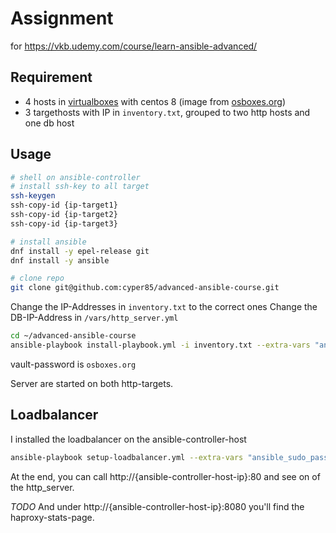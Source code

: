 # Assignment
for https://vkb.udemy.com/course/learn-ansible-advanced/

## Requirement

* 4 hosts in [virtualboxes](https://www.virtualbox.org/) with centos 8 (image from [osboxes.org](https://osboxes.org))
* 3 targethosts with IP in `inventory.txt`, grouped to two http hosts and one db host

## Usage
```bash
# shell on ansible-controller
# install ssh-key to all target
ssh-keygen
ssh-copy-id {ip-target1}
ssh-copy-id {ip-target2}
ssh-copy-id {ip-target3}

# install ansible
dnf install -y epel-release git
dnf install -y ansible

# clone repo
git clone git@github.com:cyper85/advanced-ansible-course.git
```

Change the IP-Addresses in `inventory.txt` to the correct ones
Change the DB-IP-Address in `/vars/http_server.yml`

```bash
cd ~/advanced-ansible-course
ansible-playbook install-playbook.yml -i inventory.txt --extra-vars "ansible_sudo_pass=osboxes.org" --ask-vault-pass
```

vault-password is `osboxes.org`

Server are started on both http-targets.

## Loadbalancer
I installed the loadbalancer on the ansible-controller-host

```bash
ansible-playbook setup-loadbalancer.yml --extra-vars "ansible_sudo_pass=osboxes.org  --ask-vault-pass"
```

At the end, you can call http://{ansible-controller-host-ip}:80 and see on of the http_server. 

_TODO_
And under http://{ansible-controller-host-ip}:8080 you'll find the haproxy-stats-page. 